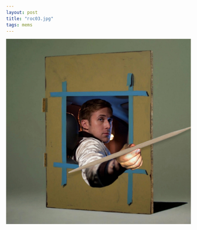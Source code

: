 ```yaml
---
layout: post
title: "гос03.jpg"
tags: mems
---
```


![Alt text](/assets/img/mems/gosling/03.jpg "a title")